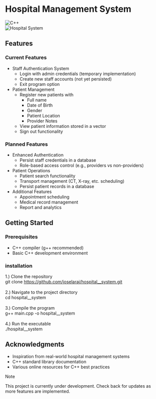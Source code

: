 # Hospital Management System
![C++](https://img.shields.io/badge/C++-Programming-blue.svg)  
![Hospital System](https://img.shields.io/badge/Hospital-Management-green.svg)  
## Features
### Current Features
* Staff Authentication System
  * Login with admin credentials (temporary implementation)
  * Create new staff accounts (not yet persisted)
  * Exit program option
* Patient Management
    * Register new patients with
        * Full name
        * Date of Birth
        * Gender
        * Patient Location
        * Provider Notes
    * View patient information stored in a vector
    * Sign out functionality
### Planned Features
* Enhanced Authentication
  * Persist staff credentials in a database
  * Role-based access control (e.g., providers vs non-providers)
* Patient Operations
  * Patient search functionality
  * Transport management (CT, X-ray, etc. scheduling)
  * Persist patient records in a database
* Additional Features
    * Appointment scheduling
    * Medical record management
    * Report and analytics
 
## Getting Started
### Prerequisites
  * C++ compiler (g++ recommended)
  * Basic C++ development environment
### installation
1.) Clone the repository 
<br>git clone https://github.com/joselaraj/hospital__system.git<br>
<br>2.) Navigate to the project directory 
<br>cd hospital__system<br>
<br>3.) Compile the program
<br>g++ main.cpp -o hospital__system<br>
<br>4.) Run the executable
<br>./hospital__system<br>

## Acknowledgments 
 * Inspiration from real-world hospital management systems
 * C++ standard library documentation
 * Various online resources for C++ best practices

> [!NOTE] 
This project is currently under development. Check back for updates as more features are implemented.

  
